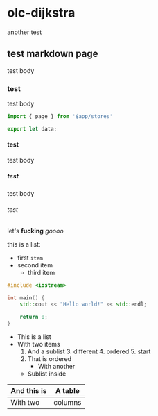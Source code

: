 # olc-dijkstra

another test

## test markdown page

test body

### test

test body

```js
import { page } from '$app/stores'

export let data;
```

#### test

test body

##### test

test body

###### test


let's
**fucking**
*goooo*

this is a list:
 - first `item`
 - second item
    - third item

```cpp
#include <iostream>

int main() {
    std::cout << "Hello world!" << std::endl;

    return 0;
}
```

* This is a list
* With two items
  1. And a sublist
      3. different
            4. ordered
      5. start
  2. That is ordered
      * With another
  * Sublist inside

| And this is | A table |
|-------------|---------|
| With two    | columns |`
